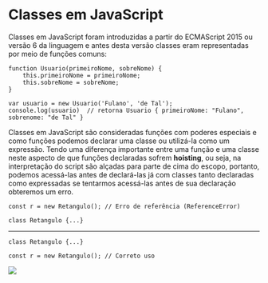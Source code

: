 # Classes em JavaScript

Classes em JavaScript foram introduzidas a partir do ECMAScript 2015 ou versão 6 da linguagem e antes desta versão classes eram representadas por meio de funções comuns:

    function Usuario(primeiroNome, sobreNome) {
        this.primeiroNome = primeiroNome;
        this.sobreNome = sobreNome;
    }

    var usuario = new Usuario('Fulano', 'de Tal');
    console.log(usuario)  // retorna Usuario { primeiroNome: "Fulano", sobrenome: "de Tal" }

Classes em JavaScript são consideradas funções com poderes especiais e como funções podemos declarar uma classe ou utilizá-la como um expressão. Tendo uma diferença importante entre uma função e uma classe neste aspecto de que funções declaradas sofrem **hoisting**, ou seja, na interpretação do script são alçadas para parte de cima do escopo, portanto, podemos acessá-las antes de declará-las já com classes tanto declaradas como expressadas se tentarmos acessá-las antes de sua declaração obteremos um erro.

    const r = new Retangulo(); // Erro de referência (ReferenceError)

    class Retangulo {...}

---

    class Retangulo {...}

    const r = new Retangulo(); // Correto uso

![](https://github.com/leandrobeandrade/javascript-references/blob/master/classes/classes.png)
